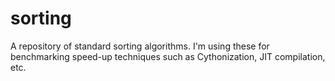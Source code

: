 # sorting
A repository of standard sorting algorithms. I'm using these for benchmarking speed-up techniques such as Cythonization, JIT compilation, etc.
